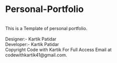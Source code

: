 # Personal-Portfolio
<br>
This is a Template of personal portfolio.
<br>
<br>
Designer:- Kartik Patidar
<br>
Developer:- Kartik Patidar
<br>
Copyright Code with Kartik
For Full Access Email at codewithkartik41@gmail.com.
